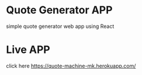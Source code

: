 # Quote Generator APP

simple quote generator web app using React

# Live APP
click here https://quote-machine-mk.herokuapp.com/
